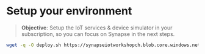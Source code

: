 # Setup your environment

> **Objective**: Setup the IoT services & device simulator in your subscription, so you can focus on Synapse in the next steps.

```bash
wget -q -O deploy.sh https://synapseiotworkshopch.blob.core.windows.net/data/deploy.sh && bash deploy.sh
```
